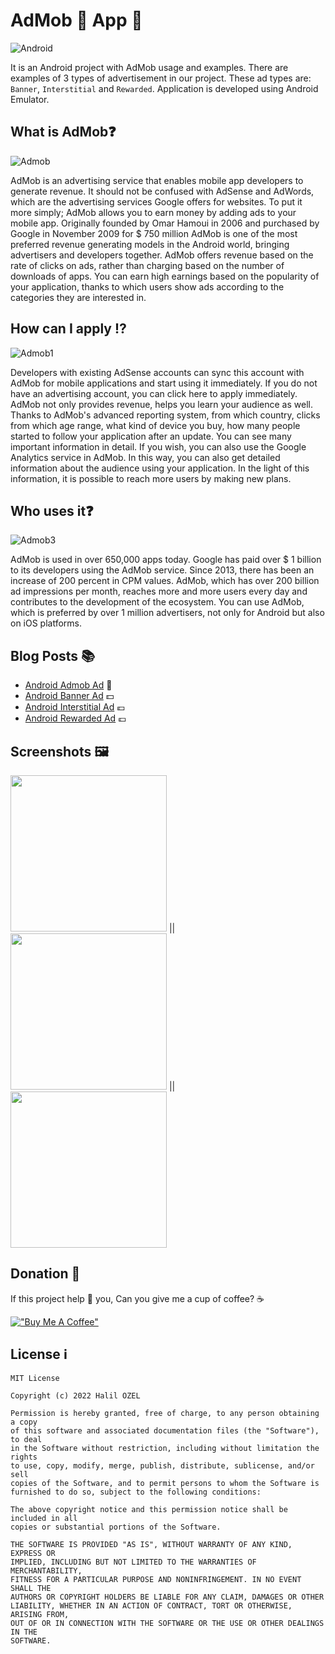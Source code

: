 # AdMob 🤑 App 📱

![Android](admob.png)

It is an Android project with AdMob usage and examples. There are examples of 3 types of advertisement in our project. These ad types are: `Banner`, `Interstitial` and `Rewarded`. Application is developed using Android Emulator.


## What is AdMob❓

![Admob](admob2.png)

AdMob is an advertising service that enables mobile app developers to generate revenue.
It should not be confused with AdSense and AdWords, which are the advertising services Google offers for websites.
To put it more simply; AdMob allows you to earn money by adding ads to your mobile app.
Originally founded by Omar Hamoui in 2006 and purchased by Google in November 2009 for $ 750 million
AdMob is one of the most preferred revenue generating models in the Android world, bringing advertisers and developers together.
AdMob offers revenue based on the rate of clicks on ads, rather than charging based on the number of downloads of apps.
You can earn high earnings based on the popularity of your application, thanks to which users show ads according to the categories they are interested in. 

## How can I apply ⁉️

![Admob1](admob1.png)

Developers with existing AdSense accounts can sync this account with AdMob for mobile applications and start using it immediately. If you do not have an advertising account, you can click here to apply immediately. AdMob not only provides revenue, helps you learn your audience as well. Thanks to AdMob's advanced reporting system, from which country, clicks from which age range, what kind of device you buy, how many people started to follow your application after an update. You can see many important information in detail. If you wish, you can also use the Google Analytics service in AdMob. In this way, you can also get detailed information about the audience using your application. In the light of this information, it is possible to reach more users by making new plans.


## Who uses it❓

![Admob3](admob3.jpg)

AdMob is used in over 650,000 apps today. Google has paid over $ 1 billion to its developers using the AdMob service. Since 2013, there has been an increase of 200 percent in CPM values. AdMob, which has over 200 billion ad impressions per month, reaches more and more users every day and contributes to the development of the ecosystem. You can use AdMob, which is preferred by over 1 million advertisers, not only for Android but also on iOS platforms.

## Blog Posts 📚 

- [Android Admob Ad](https://halilozel1903.medium.com/androidde-admob-kullanımı-757ecbd609ac) 🏦
- [Android Banner Ad](https://halilozel1903.medium.com/android-banner-reklam-518d8b910938) 💵
- [Android Interstitial Ad](https://halilozel1903.medium.com/android-interstitial-reklam-8b1cbd827703) 💶
- [Android Rewarded Ad](https://halilozel1903.medium.com/android-rewarded-reklam-1d6788c9f6f5) 💷

## Screenshots 🖼
<img src="banner.png" width="250"/> || <img src="interstitial.png" width="250"/> || <img src="rewarded.png" width="250"/>

## Donation 💸

If this project help 💁 you, Can you give me a cup of coffee? ☕

[!["Buy Me A Coffee"](https://www.buymeacoffee.com/assets/img/custom_images/orange_img.png)](https://www.buymeacoffee.com/halilozel1903)

## License ℹ️
```
MIT License

Copyright (c) 2022 Halil OZEL

Permission is hereby granted, free of charge, to any person obtaining a copy
of this software and associated documentation files (the "Software"), to deal
in the Software without restriction, including without limitation the rights
to use, copy, modify, merge, publish, distribute, sublicense, and/or sell
copies of the Software, and to permit persons to whom the Software is
furnished to do so, subject to the following conditions:

The above copyright notice and this permission notice shall be included in all
copies or substantial portions of the Software.

THE SOFTWARE IS PROVIDED "AS IS", WITHOUT WARRANTY OF ANY KIND, EXPRESS OR
IMPLIED, INCLUDING BUT NOT LIMITED TO THE WARRANTIES OF MERCHANTABILITY,
FITNESS FOR A PARTICULAR PURPOSE AND NONINFRINGEMENT. IN NO EVENT SHALL THE
AUTHORS OR COPYRIGHT HOLDERS BE LIABLE FOR ANY CLAIM, DAMAGES OR OTHER
LIABILITY, WHETHER IN AN ACTION OF CONTRACT, TORT OR OTHERWISE, ARISING FROM,
OUT OF OR IN CONNECTION WITH THE SOFTWARE OR THE USE OR OTHER DEALINGS IN THE
SOFTWARE.
```
